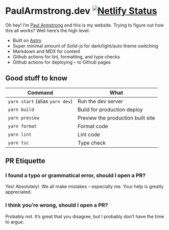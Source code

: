 # PaulArmstrong.dev [![Netlify Status](https://api.netlify.com/api/v1/badges/40d2f705-c2c2-47a5-b3c9-ce6772a29847/deploy-status)](https://app.netlify.com/sites/paularmstrongdev/deploys)

Oh hey! I’m [Paul Armstrong](https://paularmstrong.dev/about) and this is my website. Trying to figure out how this all works? Well here’s the high level:

- Built on [Astro](https://astro.build)
- Super minimal amount of Solid-js for dark/light/auto theme switching
- Markdown and MDX for content
- Github actions for lint, formatting, and type checks
- Github actions for deploying – to Github pages

## Good stuff to know

| Command                         | What                              |
| ------------------------------- | --------------------------------- |
| `yarn start` (alias `yarn dev`) | Run the dev server                |
| `yarn build`                    | Build for production deploy       |
| `yarn preview`                  | Preview the production built site |
| `yarn format`                   | Format code                       |
| `yarn lint`                     | Lint code                         |
| `yarn tsc`                      | Type check                        |

## PR Etiquette

### I found a typo or grammatical error, should I open a PR?

Yes! Absolutely!. We all make mistakes – especially me. Your help is greatly appreciated.

### I think you’re wrong, should I open a PR?

Probably not. It’s great that you disagree, but I probably don’t have the time to argue.
